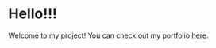 # Hello!!!

Welcome to my project! You can check out my portfolio [here](https://kawinkawin.github.io/PK-Portfolio/).

